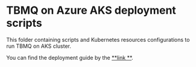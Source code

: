 # TBMQ on Azure AKS deployment scripts

This folder containing scripts and Kubernetes resources configurations to run TBMQ on AKS cluster.

You can find the deployment guide by the [**link
**](https://thingsboard.io/docs/mqtt-broker/install/cluster/azure-cluster-setup/).
